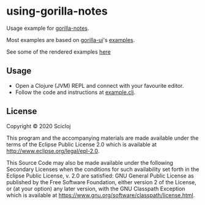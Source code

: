 # using-gorilla-notes

Usage example for [gorilla-notes](https://github.com/scicloj/gorilla-notes).

Most examples are based on [gorilla-ui](https://github.com/pink-gorilla/gorilla-ui)'s [examples](https://github.com/pink-gorilla/gorilla-ui/tree/master/profiles/demo/src/example).

See some of the rendered examples [here](https://scicloj.github.io/using-gorilla-notes/doc/example/)

## Usage

- Open a Clojure (JVM) REPL and connect with your favourite editor.
- Follow the code and instructions at [example.clj](src/using_gorilla_notes/example.clj).

## License

Copyright © 2020 Scicloj

This program and the accompanying materials are made available under the
terms of the Eclipse Public License 2.0 which is available at
http://www.eclipse.org/legal/epl-2.0.

This Source Code may also be made available under the following Secondary
Licenses when the conditions for such availability set forth in the Eclipse
Public License, v. 2.0 are satisfied: GNU General Public License as published by
the Free Software Foundation, either version 2 of the License, or (at your
option) any later version, with the GNU Classpath Exception which is available
at https://www.gnu.org/software/classpath/license.html.
